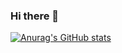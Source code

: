  ### Hi there 👋
 
[![Anurag's GitHub stats](https://github-readme-stats.vercel.app/api?username=thecoder714)](https://github.com/anuraghazra/github-readme-stats)
